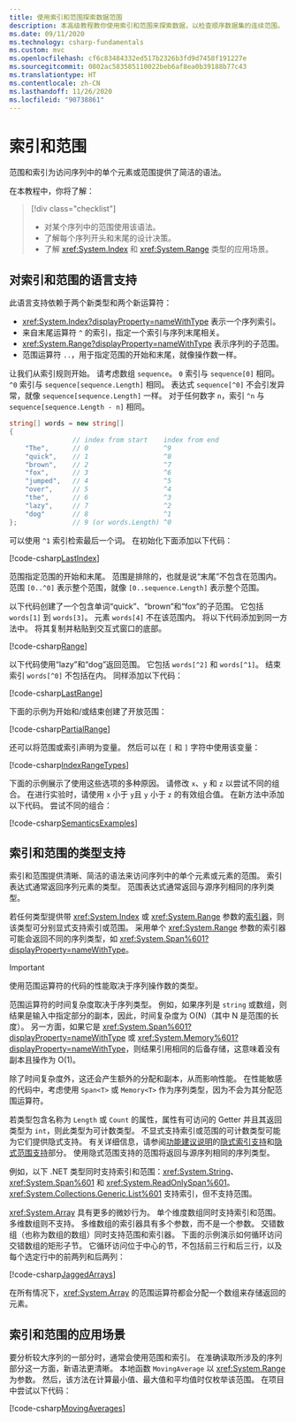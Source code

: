 ```yaml
---
title: 使用索引和范围探索数据范围
description: 本高级教程教你使用索引和范围来探索数据，以检查顺序数据集的连续范围。
ms.date: 09/11/2020
ms.technology: csharp-fundamentals
ms.custom: mvc
ms.openlocfilehash: cf6c83484332ed517b2326b3fd9d7458f191227e
ms.sourcegitcommit: 0802ac583585110022beb6af8ea0b39188b77c43
ms.translationtype: HT
ms.contentlocale: zh-CN
ms.lasthandoff: 11/26/2020
ms.locfileid: "90738861"
---
```

# <a name="indices-and-ranges"></a>索引和范围

范围和索引为访问序列中的单个元素或范围提供了简洁的语法。

在本教程中，你将了解：

> [!div class="checklist"]
>
> - 对某个序列中的范围使用该语法。
> - 了解每个序列开头和末尾的设计决策。
> - 了解 <xref:System.Index> 和 <xref:System.Range> 类型的应用场景。

## <a name="language-support-for-indices-and-ranges"></a>对索引和范围的语言支持

此语言支持依赖于两个新类型和两个新运算符：

- <xref:System.Index?displayProperty=nameWithType> 表示一个序列索引。
- 来自末尾运算符 `^` 的索引，指定一个索引与序列末尾相关。
- <xref:System.Range?displayProperty=nameWithType> 表示序列的子范围。
- 范围运算符 `..`，用于指定范围的开始和末尾，就像操作数一样。

让我们从索引规则开始。 请考虑数组 `sequence`。 `0` 索引与 `sequence[0]` 相同。 `^0` 索引与 `sequence[sequence.Length]` 相同。 表达式 `sequence[^0]` 不会引发异常，就像 `sequence[sequence.Length]` 一样。 对于任何数字 `n`，索引 `^n` 与 `sequence[sequence.Length - n]` 相同。

```csharp
string[] words = new string[]
{
                // index from start    index from end
    "The",      // 0                   ^9
    "quick",    // 1                   ^8
    "brown",    // 2                   ^7
    "fox",      // 3                   ^6
    "jumped",   // 4                   ^5
    "over",     // 5                   ^4
    "the",      // 6                   ^3
    "lazy",     // 7                   ^2
    "dog"       // 8                   ^1
};              // 9 (or words.Length) ^0
```

可以使用 `^1` 索引检索最后一个词。 在初始化下面添加以下代码：

[!code-csharp[LastIndex](~/samples/snippets/csharp/tutorials/RangesIndexes/IndicesAndRanges.cs#IndicesAndRanges_LastIndex)]

范围指定范围的开始和末尾。 范围是排除的，也就是说“末尾”不包含在范围内。 范围 `[0..^0]` 表示整个范围，就像 `[0..sequence.Length]` 表示整个范围。

以下代码创建了一个包含单词“quick”、“brown”和“fox”的子范围。 它包括 `words[1]` 到 `words[3]`。 元素 `words[4]` 不在该范围内。 将以下代码添加到同一方法中。 将其复制并粘贴到交互式窗口的底部。

[!code-csharp[Range](~/samples/snippets/csharp/tutorials/RangesIndexes/IndicesAndRanges.cs#IndicesAndRanges_Range)]

以下代码使用“lazy”和“dog”返回范围。 它包括 `words[^2]` 和 `words[^1]`。 结束索引 `words[^0]` 不包括在内。 同样添加以下代码：

[!code-csharp[LastRange](~/samples/snippets/csharp/tutorials/RangesIndexes/IndicesAndRanges.cs#IndicesAndRanges_LastRange)]

下面的示例为开始和/或结束创建了开放范围：

[!code-csharp[PartialRange](~/samples/snippets/csharp/tutorials/RangesIndexes/IndicesAndRanges.cs#IndicesAndRanges_PartialRanges)]

还可以将范围或索引声明为变量。 然后可以在 `[` 和 `]` 字符中使用该变量：

[!code-csharp[IndexRangeTypes](~/samples/snippets/csharp/tutorials/RangesIndexes/IndicesAndRanges.cs#IndicesAndRanges_RangeIndexTypes)]

下面的示例展示了使用这些选项的多种原因。 请修改 `x`、`y` 和 `z` 以尝试不同的组合。 在进行实验时，请使用 `x` 小于 `y`且 `y` 小于 `z` 的有效组合值。 在新方法中添加以下代码。 尝试不同的组合：

[!code-csharp[SemanticsExamples](~/samples/snippets/csharp/tutorials/RangesIndexes/IndicesAndRanges.cs#IndicesAndRanges_Semantics)]

## <a name="type-support-for-indices-and-ranges"></a>索引和范围的类型支持

索引和范围提供清晰、简洁的语法来访问序列中的单个元素或元素的范围。 索引表达式通常返回序列元素的类型。 范围表达式通常返回与源序列相同的序列类型。

若任何类型提供带 <xref:System.Index> 或 <xref:System.Range> 参数的[索引器](../programming-guide/indexers/index.md)，则该类型可分别显式支持索引或范围。 采用单个 <xref:System.Range> 参数的索引器可能会返回不同的序列类型，如 <xref:System.Span%601?displayProperty=nameWithType>。

> [!IMPORTANT]
> 使用范围运算符的代码的性能取决于序列操作数的类型。
>
> 范围运算符的时间复杂度取决于序列类型。 例如，如果序列是 `string` 或数组，则结果是输入中指定部分的副本，因此，时间复杂度为 O(N)（其中 N 是范围的长度）。 另一方面，如果它是 <xref:System.Span%601?displayProperty=nameWithType> 或 <xref:System.Memory%601?displayProperty=nameWithType>，则结果引用相同的后备存储，这意味着没有副本且操作为 O(1)。
>
> 除了时间复杂度外，这还会产生额外的分配和副本，从而影响性能。 在性能敏感的代码中，考虑使用 `Span<T>` 或 `Memory<T>` 作为序列类型，因为不会为其分配范围运算符。

若类型包含名称为 `Length` 或 `Count` 的属性，属性有可访问的 Getter 并且其返回类型为 `int`，则此类型为可计数类型。 不显式支持索引或范围的可计数类型可能为它们提供隐式支持。 有关详细信息，请参阅[功能建议说明](~/_csharplang/proposals/csharp-8.0/ranges.md)的[隐式索引支持](~/_csharplang/proposals/csharp-8.0/ranges.md#implicit-index-support)和[隐式范围支持](~/_csharplang/proposals/csharp-8.0/ranges.md#implicit-range-support)部分。 使用隐式范围支持的范围将返回与源序列相同的序列类型。

例如，以下 .NET 类型同时支持索引和范围：<xref:System.String>、<xref:System.Span%601> 和 <xref:System.ReadOnlySpan%601>。 <xref:System.Collections.Generic.List%601> 支持索引，但不支持范围。

<xref:System.Array> 具有更多的微妙行为。 单个维度数组同时支持索引和范围。 多维数组则不支持。 多维数组的索引器具有多个参数，而不是一个参数。 交错数组（也称为数组的数组）同时支持范围和索引器。 下面的示例演示如何循环访问交错数组的矩形子节。 它循环访问位于中心的节，不包括前三行和后三行，以及每个选定行中的前两列和后两列：

[!code-csharp[JaggedArrays](~/samples/snippets/csharp/tutorials/RangesIndexes/IndicesAndRanges.cs#IndicesAndRanges_JaggedArrays)]

在所有情况下，<xref:System.Array> 的范围运算符都会分配一个数组来存储返回的元素。

## <a name="scenarios-for-indices-and-ranges"></a>索引和范围的应用场景

要分析较大序列的一部分时，通常会使用范围和索引。 在准确读取所涉及的序列部分这一方面，新语法更清晰。 本地函数 `MovingAverage` 以 <xref:System.Range> 为参数。 然后，该方法在计算最小值、最大值和平均值时仅枚举该范围。 在项目中尝试以下代码：

[!code-csharp[MovingAverages](~/samples/snippets/csharp/tutorials/RangesIndexes/IndicesAndRanges.cs#IndicesAndRanges_MovingAverage)]

